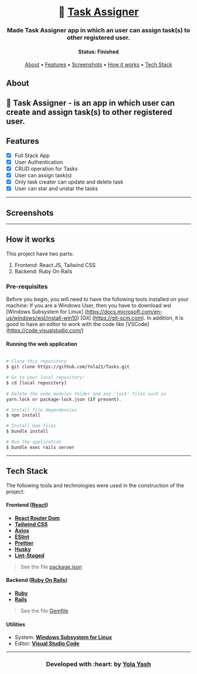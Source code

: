 <h1 align="center">
   📃 <a href=""> Task Assigner </a>
</h1>

<h3 align="center">
    Made Task Assigner app in which an user can assign task(s) to other registered user.
</h3>

<h4 align="center"> 
	 Status: Finished
</h4>

<p align="center">
 <a href="#about">About</a> •
 <a href="#features">Features</a> •
 <a href="#screenshots">Screenshots</a> • 
 <a href="#how-it-works">How it works</a> • 
 <a href="#tech-stack">Tech Stack</a> 
</p>


## About

📃 Task Assigner - is an app in which user can create and assign task(s) to other registered user. 
---

## Features

   - [x] Full Stack App
   - [x] User Authentication
   - [x] CRUD operation for Tasks
   - [x] User can assign task(s)
   - [x] Only task creater can update and delete task
   - [x] User can star and unstar the tasks 
---

## Screenshots
---

## How it works

This project have two parts:
1. Frontend: React JS, Tailwind CSS
2. Backend: Ruby On Rails

### Pre-requisites

Before you begin, you will need to have the following tools installed on your machine:
If you are a Windows User, then you have to download wsl [Windows Subsystem for Linux] (https://docs.microsoft.com/en-us/windows/wsl/install-win10)
[Git] (https://git-scm.com).
In addition, it is good to have an editor to work with the code like [VSCode] (https://code.visualstudio.com/)

#### Running the web application

```bash

# Clone this repository
$ git clone https://github.com/Yola21/Tasks.git

# Go to your local repository:
$ cd [local repository]
  
# Delete the node_modules folder and any 'lock' files such as 
yarn.lock or package-lock.json (if present).

# Install file dependencies
$ npm install

# Install Gem files
$ bundle install

# Run the application
$ bundle exec rails server

```

---

## Tech Stack

The following tools and technologies were used in the construction of the project:

#### **Frontend**  ([React](https://reactjs.org/))

-   **[React Router Dom](https://github.com/ReactTraining/react-router/tree/master/packages/react-router-dom)**
-   **[Tailwind CSS](https://tailwindcss.com/)**
-   **[Axios](https://www.npmjs.com/package/axios)**
-   **[ESlint](https://www.npmjs.com/package/eslint)**
-   **[Prettier](https://prettier.io/docs/en/install.html)**
-   **[Husky](https://www.npmjs.com/package/husky)**
-   **[Lint-Staged](https://www.npmjs.com/package/lint-staged)**
> See the file  [package.json](https://github.com/Yola21/Tasks/blob/main/package.json)

#### **Backend**   ([Ruby On Rails](https://rubyonrails.org/))

-   **[Ruby](https://rubyonrails.org/)**
-   **[Rails](https://rubyonrails.org/)**
> See the file  [Gemfile](https://github.com/Yola21/Tasks/blob/main/Gemfile)

#### **Utilities**

-   System:  **[Windows Subsystem for Linux](https://docs.microsoft.com/en-us/windows/wsl/install-win10)**
-   Editor:  **[Visual Studio Code](https://code.visualstudio.com/)** 

---

<h3 align="center"><b>Developed with :heart: by <a href="https://github.com/Yola21">Yola Yash</a></b></h1>

